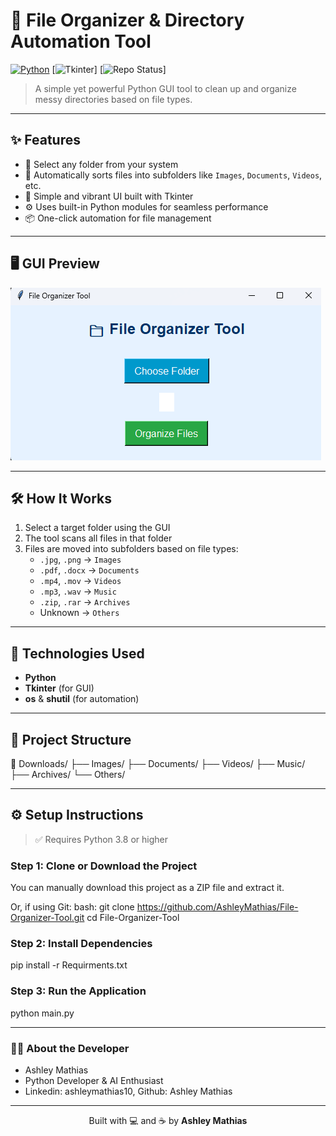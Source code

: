 # 📁 File Organizer & Directory Automation Tool

[![Python](https://img.shields.io/badge/Python-3.10+-blue?logo=python)](https://www.python.org/)
[![Tkinter](https://img.shields.io/badge/GUI-Tkinter-yellow?logo=python)]
[![Repo Status](https://img.shields.io/badge/status-Active-success)]

> A simple yet powerful Python GUI tool to clean up and organize messy directories based on file types.

---

## ✨ Features

- 📂 Select any folder from your system
- 🧠 Automatically sorts files into subfolders like `Images`, `Documents`, `Videos`, etc.
- 🎨 Simple and vibrant UI built with Tkinter
- ⚙️ Uses built-in Python modules for seamless performance
- 📦 One-click automation for file management

---

## 🖥️ GUI Preview

![App Screenshot](Screenshot.png)

---

## 🛠️ How It Works

1. Select a target folder using the GUI
2. The tool scans all files in that folder
3. Files are moved into subfolders based on file types:
    - `.jpg`, `.png` → `Images`
    - `.pdf`, `.docx` → `Documents`
    - `.mp4`, `.mov` → `Videos`
    - `.mp3`, `.wav` → `Music`
    - `.zip`, `.rar` → `Archives`
    - Unknown → `Others`

---

## 🧰 Technologies Used

- **Python**
- **Tkinter** (for GUI)
- **os** & **shutil** (for automation)

---

## 📂 Project Structure
📁 Downloads/
├── Images/
├── Documents/
├── Videos/
├── Music/
├── Archives/
└── Others/

---

## ⚙️ Setup Instructions

> ✅ Requires Python 3.8 or higher

### Step 1: Clone or Download the Project

You can manually download this project as a ZIP file and extract it.

Or, if using Git:
bash:
git clone https://github.com/AshleyMathias/File-Organizer-Tool.git
cd File-Organizer-Tool

### Step 2: Install Dependencies
pip install -r Requirments.txt

### Step 3: Run the Application
python main.py

---

### 🙋‍♀️ About the Developer
- Ashley Mathias
- Python Developer & AI Enthusiast
- Linkedin: ashleymathias10, Github: Ashley Mathias

---

<p align="center">
  Built with 💻 and ☕ by <strong>Ashley Mathias</strong>
</p>


